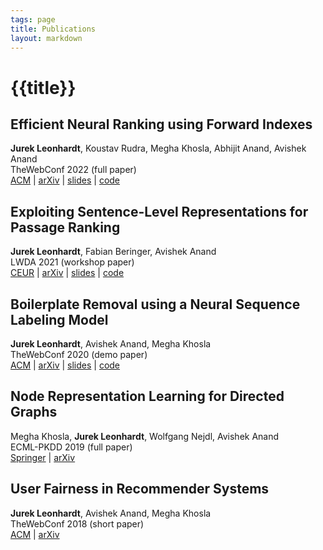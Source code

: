 ```yaml
---
tags: page
title: Publications
layout: markdown
---
```


# {{title}}

## Efficient Neural Ranking using Forward Indexes

**Jurek Leonhardt**, Koustav Rudra, Megha Khosla, Abhijit Anand, Avishek Anand\
TheWebConf 2022 (full paper)\
[ACM](https://dl.acm.org/doi/abs/10.1145/3485447.3511955) | [arXiv](https://arxiv.org/abs/2110.06051) | [slides](https://mrjleo.github.io/slides/www22_fast-forward-indexes) | [code](https://github.com/mrjleo/fast-forward-indexes)

## Exploiting Sentence-Level Representations for Passage Ranking

**Jurek Leonhardt**, Fabian Beringer, Avishek Anand\
LWDA 2021 (workshop paper)\
[CEUR](http://ceur-ws.org/Vol-2993/) | [arXiv](https://arxiv.org/abs/2106.07316) | [slides](https://docs.google.com/presentation/d/1xTUsgWLWNFkcCjDdUVjnESvacQ46hVOTTXnA0XhIAs0) | [code](https://github.com/mrjleo/ranking-models)

## Boilerplate Removal using a Neural Sequence Labeling Model

**Jurek Leonhardt**, Avishek Anand, Megha Khosla\
TheWebConf 2020 (demo paper)\
[ACM](https://dl.acm.org/doi/10.1145/3366424.3383547) | [arXiv](https://arxiv.org/abs/2004.14294) | [slides](https://docs.google.com/presentation/d/1gZkOcxCGXtcGRi2B07brmMs7XIpflX2jXoUfHhMudq0) | [code](https://github.com/mrjleo/boilernet)

## Node Representation Learning for Directed Graphs

Megha Khosla, **Jurek Leonhardt**, Wolfgang Nejdl, Avishek Anand\
ECML-PKDD 2019 (full paper)\
[Springer](https://link.springer.com/chapter/10.1007/978-3-030-46150-8_24) | [arXiv](https://arxiv.org/abs/1810.09176)

## User Fairness in Recommender Systems

**Jurek Leonhardt**, Avishek Anand, Megha Khosla\
TheWebConf 2018 (short paper)\
[ACM](https://dl.acm.org/doi/10.1145/3184558.3186949) | [arXiv](https://arxiv.org/abs/1807.06349)
